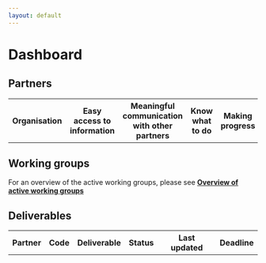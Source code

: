 ```yaml
---
layout: default
---
```


# Dashboard

## Partners

<table id="partners-table">
  <tr>
    <th>
      Organisation
    </th>
    <th>
      Easy access to information
    </th>
    <th>
      Meaningful communication with other partners
    </th>
    <th>
      Know what to do
    </th>
    <th>
      Making progress
    </th>
    <th>
      Creating value
    </th>
    <th>
      Updated
    </th>
  </tr>
</table>

## Working groups
For an overview of the active working groups, please see [**Overview of active working groups**](https://docs.google.com/spreadsheets/d/1moOu1tkTcBKBrCvEdgtAMQ9EAZpOS0aAfN2g9Qkxvls/edit?usp=sharing)


## Deliverables

<table id="deliverables-table">
  <tr>
    <th>
      Partner
    </th>
    <th>
      Code
    </th>
    <th>
      Deliverable
    </th>
    <th>
      Status
    </th>
    <th>
      Last updated
    </th>
    <th>
      Deadline
    </th>

  </tr>
</table>

<style>
  #partners-table td[data-value="yes"] {
    background-color: green;
  }
  #partners-table td[data-value="no"] {
    background-color: orange;
  }

  td[data-header="timestamp"] {
    opacity: 0.5;
  }
</style>

<script language="javascript">
  // The URL to the shared Google Sheet that generates a CSV
  var CSVURL = 'https://docs.google.com/spreadsheets/d/e/2PACX-1vSzI-71Vpm9GyNXHmqwWsPi8Ps3h4d-EgBLiZ-H3IMtSM3LIZqSIKZQldUlp0GNEB3nVNJMLOypweyR/pub?gid=1227236263&single=true&output=csv'

  // Function to retrieve the CSV from the server
  function getCSV(url, callback) {
    var xhr = new XMLHttpRequest()
    var allText;

    xhr.open("GET", url, false);
    xhr.onreadystatechange = function () {
        if(xhr.readyState === 4)
            if(xhr.status === 200 || xhr.status == 0)
                callback(xhr.responseText)
    }

    xhr.send()
  }

  // Parse the CSV into an object
  function parseCSV(csv, callback) {
    var rows = []
    
    // Trim unnecessary quotation marks
    csv.replace('"', '')
    
    // Split the CSV at every newline
    var csvArray = csv.split('\n')

    // Take the first string in the array, make it into a new array by splitting it at the commas 
    var headers = csvArray[0].split(',')

    // Remove extra padding or spaces from the headers
    headers.forEach(function (header, index) {
      headers[index] = header.trim()
    })

    // Remove the headers from the CSV array
    csvArray = csvArray.splice(1)

    csvArray.forEach(function (string) {
      // Split every row at the commas
      var row = string.split(',')
      
      // Create an Object for each row
      var obj = {}
      
      // Add each existing value to the object
      row.forEach(function (item, index) {
        if (item != "" && item != undefined) {
          obj[headers[index]] = item
        }
      })

      // Add the Object to the rows array
      rows.push(obj)
    })

    callback(rows)
  }

  function getDeliverableStatuses (rows) {
    var el = document.getElementById('deliverables-table')

    rows.forEach(function (currentRow) {

      for (key in currentRow) {
        var value = currentRow[key]
        startsWithD = (/^D[1-9]/.test(key))

        if (value && startsWithD) {
          var rowEl = document.createElement("tr")

          var keyArray = key.split('	')
          var deliverable = {
            key: key,
            status: value,
            name: keyArray[1],
            code: keyArray[0],
            timestamp: currentRow['Timestamp'],
            organisation: currentRow['Your organisation']
          }
          var rowData = [deliverable.organisation, deliverable.code, deliverable.name, deliverable.status, deliverable.timestamp]

          rowData.forEach(function (currentData) {
            var cellEl = document.createElement("td")
            var contents = currentData.toString().trim()
            cellEl.setAttribute('data-value', contents.replace(/ /g, '-').toLowerCase())
            cellEl.innerText = contents
            rowEl.appendChild(cellEl)
          })

          el.appendChild(rowEl)

        }
      }
    })
  }

  // Generates the partner statusses table
  function getPartnerStatuses (rows) {
    var headers = ['Your organisation', 'We have easy access to the information we need', 'We have meaningful communication with other partners', 'We know what to do', 'We are making progress', 'We are creating value', 'Timestamp']

    var el = document.getElementById('partners-table')

    rows.forEach(function (currentRow) {
      var rowEl = document.createElement("tr")

      headers.forEach(function(currentHeader) {
        var cellEl = document.createElement("td")
        var contents = currentRow[currentHeader] || ""
        contents = contents.toString().trim()
        cellEl.innerText = contents
        cellEl.setAttribute('data-value', contents.replace(/ /g, '-').toLowerCase())
        cellEl.setAttribute('data-header', currentHeader.replace(/ /g, '-').toLowerCase())
        rowEl.appendChild(cellEl)
      })

      el.appendChild(rowEl)
    })

  }

  getCSV(
    CSVURL,
    function (response) { 
      parseCSV(
        response, 
        function (rows) {
          getPartnerStatuses(rows)
          getDeliverableStatuses(rows)
          window.v = rows
        }
      ) 
    })
</script>
